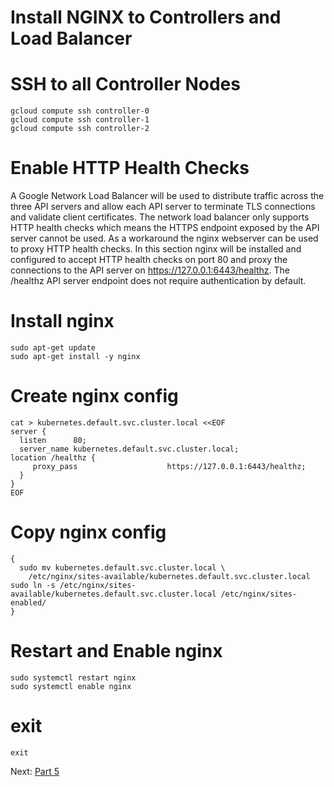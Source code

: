 # Install NGINX to Controllers and Load Balancer
# SSH to all Controller Nodes
```
gcloud compute ssh controller-0
gcloud compute ssh controller-1
gcloud compute ssh controller-2
```

# Enable HTTP Health Checks
A Google Network Load Balancer will be used to distribute traffic across the three API servers and allow each API server to terminate TLS connections and validate client certificates. The network load balancer only supports HTTP health checks which means the HTTPS endpoint exposed by the API server cannot be used. As a workaround the nginx webserver can be used to proxy HTTP health checks. In this section nginx will be installed and configured to accept HTTP health checks on port 80 and proxy the connections to the API server on https://127.0.0.1:6443/healthz.
The /healthz API server endpoint does not require authentication by default.

# Install nginx
```
sudo apt-get update
sudo apt-get install -y nginx
```

# Create nginx config
```
cat > kubernetes.default.svc.cluster.local <<EOF
server {
  listen      80;
  server_name kubernetes.default.svc.cluster.local;
location /healthz {
     proxy_pass                    https://127.0.0.1:6443/healthz;
  }
}
EOF
```

# Copy nginx config
```                                                 
{
  sudo mv kubernetes.default.svc.cluster.local \
    /etc/nginx/sites-available/kubernetes.default.svc.cluster.local
sudo ln -s /etc/nginx/sites-available/kubernetes.default.svc.cluster.local /etc/nginx/sites-enabled/
}
```

# Restart and Enable nginx
```                                                 
sudo systemctl restart nginx
sudo systemctl enable nginx
```

# exit
```
exit
```

Next: [Part 5](06-part-05.md)
